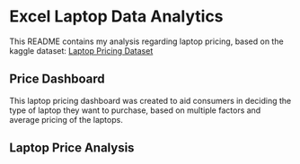 # Excel Laptop Data Analytics

This README contains my analysis regarding laptop pricing, based on the kaggle dataset: [Laptop Pricing Dataset](https://www.kaggle.com/datasets/asinow/laptop-price-dataset)

## Price Dashboard
This laptop pricing dashboard was created to aid consumers in deciding the type of laptop they want to purchase, based on multiple factors and average pricing of the laptops.

## Laptop Price Analysis
